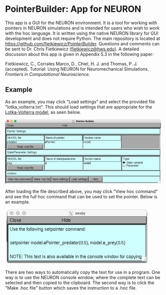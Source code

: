 # PointerBuilder: App for NEURON
This app is a GUI for the NEURON environment. It is a tool for working with pointers in NEURON simulations and is intended for users who wish to work with the hoc language. It is written using the native NEURON library for GUI development and does not require Python. The main repository is located at https://github.com/fietkiewicz/PointerBuilder. Questions and comments can be sent to Dr. Chris Fietkiewicz (fietkiewicz@hws.edu). A detailed discussion about this app is given in Appendix 5.3 in the following paper:

Fietkiewicz, C., Corrales Marco, D., Chiel, H. J. and Thomas, P. J. (accepted). Tutorial: Using NEURON for Neuromechanical Simulations. *Frontiers in Computational Neuroscience*.

## Example
As an example, you may click "Load settings" and select the provided file "lotka_volterra.txt". This should load settings that are appropriate for the [Lotka-Volterra model](https://github.com/fietkiewicz/PointerBuilder/tree/main/Models/1-LotkaVolterra/Neuron), as seen below.

![NEURON PointerBuilder](Example1.png)

After loading the file described above, you may click "View hoc command" and see the full hoc command that can be used to set the pointer. Below is an example.

![NEURON setpointer command](Example2.png)

There are two ways to automatically copy the text for use in a program. One way is to use the NEURON console window, where the complete text can be selected and then copied to the clipboard. The second way is to click the "Make .hoc file" button which saves the instruction to a .hoc file.
